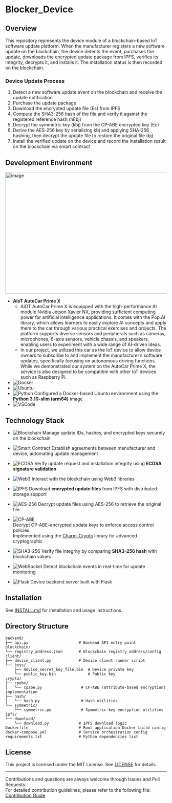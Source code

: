 # Blocker_Device  

## Overview  
This repository represents the device module of a blockchain-based IoT software update platform.
When the manufacturer registers a new software update on the blockchain, the device detects the event, purchases the update, downloads the encrypted update package from IPFS, verifies its integrity, decrypts it, and installs it. The installation status is then recorded on the blockchain.

### Device Update Process  
1. Detect a new software update event on the blockchain and receive the update notification
2. Purchase the update package
3. Download the encrypted update file (Es) from IPFS
4. Compute the SHA3-256 hash of the file and verify it against the registered reference hash (hEbj)
5. Decrypt the symmetric key (kbj) from the CP-ABE encrypted key (Ec)
6. Derive the AES-256 key by serializing kbj and applying SHA-256 hashing, then decrypt the update file to restore the original file (bj)
7. Install the verified update on the device and record the installation result on the blockchain via smart contract

## Development Environment  
<img width="742" height="380" alt="image" src="https://github.com/user-attachments/assets/8f67a5bd-9917-4593-90d0-11d954df52f7" />

- **AIoT AutoCar Prime X**
  - AiOT AutoCar Prime X is equipped with the high-performance AI module Nvidia Jetson Xavier NX, providing sufficient computing power for artificial intelligence applications. It comes with the Pop.AI library, which allows learners to easily explore AI concepts and apply them to the car through various practical exercises and projects. The platform supports diverse sensors and peripherals such as cameras, microphones, 6-axis sensors, vehicle chassis, and speakers, enabling users to experiment with a wide range of AI-driven ideas.
  - In our project, we utilized this car as the IoT device to allow device owners to subscribe to and implement the manufacturer’s software updates, specifically focusing on autonomous driving functions. While we demonstrated our system on the AutoCar Prime X, the service is also designed to be compatible with other IoT devices such as Raspberry Pi.
- ![Docker](https://img.shields.io/badge/Docker-2496ED?style=flat&logo=docker&logoColor=white)  
- ![Ubuntu](https://img.shields.io/badge/Ubuntu-E95420?style=flat&logo=ubuntu&logoColor=white)  
- ![Python](https://img.shields.io/badge/Python_3.10--slim_(arm64)-3776AB?style=flat&logo=python&logoColor=white)  Configured a Docker-based Ubuntu environment using the **Python 3.10-slim (arm64)** image
- ![VSCode](https://img.shields.io/badge/Visual_Studio_Code-007ACC?style=flat&logo=visualstudiocode&logoColor=white)  

## Technology Stack
- ![Blockchain](https://img.shields.io/badge/Blockchain-121D33?style=flat&logo=blockchaindotcom&logoColor=white)  Manage update IDs, hashes, and encrypted keys securely on the blockchain  

- ![Smart Contract](https://img.shields.io/badge/Smart_Contract-2C3E50?style=flat&logo=ethereum&logoColor=white)  Establish agreements between manufacturer and device, automating update management  

- ![ECDSA](https://img.shields.io/badge/ECDSA_Signature-34495E?style=flat&logo=lock&logoColor=white)  Verify update request and installation integrity using **ECDSA signature validation**  

- ![Web3](https://img.shields.io/badge/Web3-F16822?style=flat&logo=web3dotjs&logoColor=white)  Interact with the blockchain using Web3 libraries  

- ![IPFS](https://img.shields.io/badge/IPFS_File_Download-65C2CB?style=flat&logo=ipfs&logoColor=white)  Download **encrypted update files** from IPFS with distributed storage support  

- ![AES-256](https://img.shields.io/badge/AES--256_Decryption-006699?style=flat&logo=databricks&logoColor=white)  Decrypt update files using AES-256 to retrieve the original file  

- ![CP-ABE](https://img.shields.io/badge/CP--ABE_Key_Management-6C3483?style=flat&logo=academia&logoColor=white)  
  Decrypt CP-ABE–encrypted update keys to enforce access control policies.  
  Implemented using the [Charm-Crypto](https://github.com/JHUISI/charm) library for advanced cryptographic 

- ![SHA3-256](https://img.shields.io/badge/SHA3--256_Hash_Verification-117A65?style=flat&logo=datadog&logoColor=white)  Verify file integrity by comparing **SHA3-256 hash** with blockchain values  

- ![WebSocket](https://img.shields.io/badge/WebSocket_Event_Listener-008080?style=flat&logo=socketdotio&logoColor=white)  Detect blockchain events in real-time for update monitoring  

- ![Flask](https://img.shields.io/badge/Flask_Device_Backend-000000?style=flat&logo=flask&logoColor=white)  Device backend server built with Flask  

## Installation
See [INSTALL.md](./INSTALL.md) for installation and usage instructions.

## Directory Structure
```
backend/
├── api.py                      # Backend API entry point
blockchain/
└── registry_address.json       # Blockchain registry address/config
client/
├── device_client.py            # Device client runner script
└── keys/
    ├── device_secret_key_file.bin  # Device private key
    └── public_key.bin              # Public key
crypto/
├── cpabe/
│   └── cpabe.py                 # CP-ABE (attribute-based encryption) implementation
├── hash/
│   └── hash.py                  # Hash utilities
└── symmetric/
    └── symmetric.py             # Symmetric-key encryption utilities
ipfs/
└── download/
    └── download.py             # IPFS download logic
Dockerfile                      # Root application Docker build config
docker-compose.yml              # Service orchestration config
requirements.txt                # Python dependencies list
```

## License

This project is licensed under the MIT License. See [LICENSE](./LICENSE) for details.

---

Contributions and questions are always welcome through Issues and Pull Requests.  
For detailed contribution guidelines, please refer to the following file:  
[Contribution Guide](https://github.com/HSU-Blocker/Blocker_Device?tab=contributing-ov-file)
